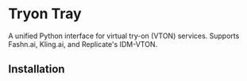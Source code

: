 # Tryon Tray

A unified Python interface for virtual try-on (VTON) services. Supports Fashn.ai, Kling.ai, and Replicate's IDM-VTON.

## Installation
